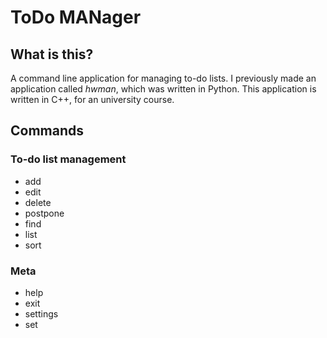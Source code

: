 # ToDo MANager

## What is this?

A command line application for managing to-do lists.
I previously made an application called _hwman_, which was written in Python. This application is written in C++, for an university course.

## Commands

### To-do list management

-   add
-   edit
-   delete
-   postpone
-   find
-   list
-   sort

### Meta

-   help
-   exit
-   settings
-   set
